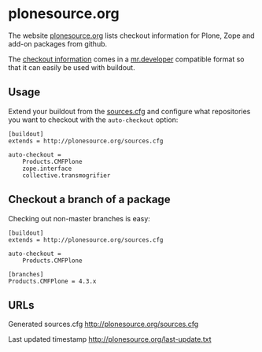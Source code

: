 # plonesource.org

The website [plonesource.org](http://plonesource.org/) lists checkout
information for Plone, Zope and add-on packages from github.

The [checkout information](http://plonesource.org/sources.cfg) comes in
a [mr.developer](https://pypi.python.org/pypi/mr.developer) compatible
format so that it can easily be used with buildout.



## Usage

Extend your buildout from the
[sources.cfg](http://plonesource.org/sources.cfg) and configure what
repositories you want to checkout with the `auto-checkout` option:


    [buildout]
    extends = http://plonesource.org/sources.cfg

    auto-checkout =
        Products.CMFPlone
        zope.interface
        collective.transmogrifier




## Checkout a branch of a package

Checking out non-master branches is easy:


    [buildout]
    extends = http://plonesource.org/sources.cfg

    auto-checkout =
        Products.CMFPlone

    [branches]
    Products.CMFPlone = 4.3.x



## URLs

Generated sources.cfg
    http://plonesource.org/sources.cfg

Last updated timestamp
    http://plonesource.org/last-update.txt
